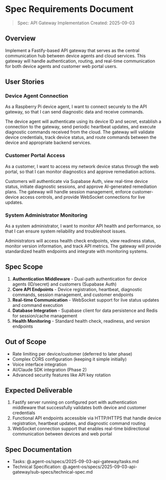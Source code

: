 # Spec Requirements Document

> Spec: API Gateway Implementation
> Created: 2025-09-03

## Overview

Implement a Fastify-based API gateway that serves as the central communication hub between device agents and cloud services. This gateway will handle authentication, routing, and real-time communication for both device agents and customer web portal users.

## User Stories

### Device Agent Connection

As a Raspberry Pi device agent, I want to connect securely to the API gateway, so that I can send diagnostic data and receive commands.

The device agent will authenticate using its device ID and secret, establish a connection to the gateway, send periodic heartbeat updates, and execute diagnostic commands received from the cloud. The gateway will validate device credentials, track device status, and route commands between the device and appropriate backend services.

### Customer Portal Access

As a customer, I want to access my network device status through the web portal, so that I can monitor diagnostics and approve remediation actions.

Customers will authenticate via Supabase Auth, view real-time device status, initiate diagnostic sessions, and approve AI-generated remediation plans. The gateway will handle session management, enforce customer-device access controls, and provide WebSocket connections for live updates.

### System Administrator Monitoring

As a system administrator, I want to monitor API health and performance, so that I can ensure system reliability and troubleshoot issues.

Administrators will access health check endpoints, view readiness status, monitor version information, and track API metrics. The gateway will provide standardized health endpoints and integrate with monitoring systems.

## Spec Scope

1. **Authentication Middleware** - Dual-path authentication for device agents (ID/secret) and customers (Supabase Auth)
2. **Core API Endpoints** - Device registration, heartbeat, diagnostic commands, session management, and customer endpoints
3. **Real-time Communication** - WebSocket support for live status updates and command execution
4. **Database Integration** - Supabase client for data persistence and Redis for session/cache management
5. **Health Monitoring** - Standard health check, readiness, and version endpoints

## Out of Scope

- Rate limiting per device/customer (deferred to later phase)
- Complex CORS configuration (keeping it simple initially)
- Voice interface integration
- AI/Claude SDK integration (Phase 2)
- Advanced security features like API key rotation

## Expected Deliverable

1. Fastify server running on configured port with authentication middleware that successfully validates both device and customer credentials
2. Functional API endpoints accessible via HTTP/HTTPS that handle device registration, heartbeat updates, and diagnostic command routing
3. WebSocket connection support that enables real-time bidirectional communication between devices and web portal

## Spec Documentation

- Tasks: @.agent-os/specs/2025-09-03-api-gateway/tasks.md
- Technical Specification: @.agent-os/specs/2025-09-03-api-gateway/sub-specs/technical-spec.md

